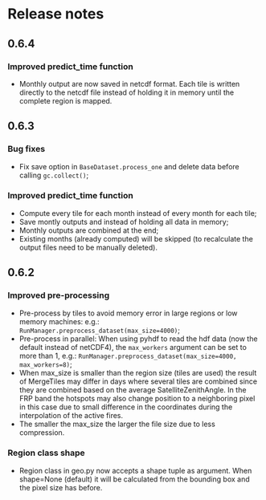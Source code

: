 # Release notes

<!-- do not remove -->
## 0.6.4

### Improved predict_time function
- Monthly output are now saved in netcdf format. Each tile is written directly to the netcdf file instead of holding it in memory until the complete region is mapped.


## 0.6.3

### Bug fixes
- Fix save option in `BaseDataset.process_one` and delete data before calling `gc.collect()`;

### Improved predict_time function
- Compute every tile for each month instead of every month for each tile;
- Save montly outputs and instead of holding all data in memory;
- Monthly outputs are combined at the end;
- Existing months (already computed) will be skipped (to recalculate the output files need to be manually deleted).

## 0.6.2

### Improved pre-processing
- Pre-process by tiles to avoid memory error in large regions or low memory machines: e.g.: `RunManager.preprocess_dataset(max_size=4000)`;
- Pre-process in parallel: When using pyhdf to read the hdf data (now the default instead of netCDF4), the `max_workers` argument can be set to more than 1, e.g.: `RunManager.preprocess_dataset(max_size=4000, max_workers=8)`;
- When max_size is smaller than the region size (tiles are used) the result of MergeTiles may differ in days where several tiles are combined since they are combined based on the average SatelliteZenithAngle. In the FRP band the hotspots may also change position to a neighboring pixel in this case due to small difference in the coordinates during the interpolation of the active fires.
- The smaller the max_size the larger the file size due to less compression. 

### Region class shape
- Region class in geo.py now accepts a shape tuple as argument. When shape=None (default) it will be calculated from the bounding box and the pixel size has before. 